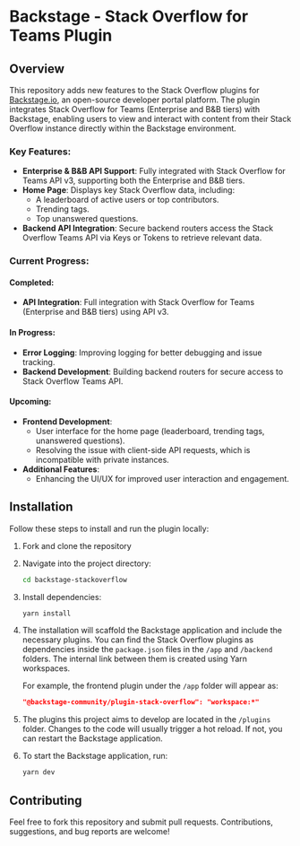 
# Backstage - Stack Overflow for Teams Plugin

## Overview

This repository adds new features to the Stack Overflow plugins for [Backstage.io](https://backstage.io/), an open-source developer portal platform. The plugin integrates Stack Overflow for Teams (Enterprise and B&B tiers) with Backstage, enabling users to view and interact with content from their Stack Overflow instance directly within the Backstage environment.

### Key Features:

-   **Enterprise & B&B API Support**: Fully integrated with Stack Overflow for Teams API v3, supporting both the Enterprise and B&B tiers.
-   **Home Page**: Displays key Stack Overflow data, including:
    -   A leaderboard of active users or top contributors.
    -   Trending tags.
    -   Top unanswered questions.
-   **Backend API Integration**: Secure backend routers access the Stack Overflow Teams API via Keys or Tokens to retrieve relevant data.

### Current Progress:

#### Completed:

-   **API Integration**: Full integration with Stack Overflow for Teams (Enterprise and B&B tiers) using API v3.

#### In Progress:

-   **Error Logging**: Improving logging for better debugging and issue tracking.
-   **Backend Development**: Building backend routers for secure access to Stack Overflow Teams API.

#### Upcoming:

-   **Frontend Development**:
    -   User interface for the home page (leaderboard, trending tags, unanswered questions).
    -   Resolving the issue with client-side API requests, which is incompatible with private instances.
-   **Additional Features**:
    -   Enhancing the UI/UX for improved user interaction and engagement.

## Installation

Follow these steps to install and run the plugin locally:

1. Fork and clone the repository
    
2.  Navigate into the project directory:
    
    ```bash
    cd backstage-stackoverflow
    
    ```
    
3.  Install dependencies:
    
    ```bash
    yarn install
    
    ```
    
4.  The installation will scaffold the Backstage application and include the necessary plugins. You can find the Stack Overflow plugins as dependencies inside the `package.json` files in the `/app` and `/backend` folders. The internal link between them is created using Yarn workspaces.
    
    For example, the frontend plugin under the `/app` folder will appear as:
    
    ```json
    "@backstage-community/plugin-stack-overflow": "workspace:*"
    
    ```
    
5.  The plugins this project aims to develop are located in the `/plugins` folder. Changes to the code will usually trigger a hot reload. If not, you can restart the Backstage application.
    
6.  To start the Backstage application, run:
    
    ```bash
    yarn dev
    
    ```
    
## Contributing

Feel free to fork this repository and submit pull requests. Contributions, suggestions, and bug reports are welcome!
